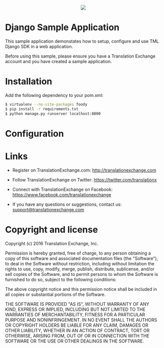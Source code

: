 <p align="center">
  <img src="https://avatars0.githubusercontent.com/u/1316274?v=3&s=200">
</p>

Django Sample Application
==================

This sample application demonstates how to setup, configure and use TML Django SDK in a web application. 

Before using this sample, please ensure you have a Translation Exchange account and you have created a sample application.


Installation
==================

Add the following dependency to your pom.xml:

```bash
$ virtualenv --no-site-packages foody
$ pip install -r requirements.txt
$ python manage.py runserver localhost:8000
```

Configuration
==================




Links
==================

* Register on TranslationExchange.com: http://translationexchange.com

* Follow TranslationExchange on Twitter: https://twitter.com/translationx

* Connect with TranslationExchange on Facebook: https://www.facebook.com/translationexchange

* If you have any questions or suggestions, contact us: support@translationexchange.com


Copyright and license
==================

Copyright (c) 2016 Translation Exchange, Inc.

Permission is hereby granted, free of charge, to any person obtaining
a copy of this software and associated documentation files (the
"Software"), to deal in the Software without restriction, including
without limitation the rights to use, copy, modify, merge, publish,
distribute, sublicense, and/or sell copies of the Software, and to
permit persons to whom the Software is furnished to do so, subject to
the following conditions:

The above copyright notice and this permission notice shall be
included in all copies or substantial portions of the Software.

THE SOFTWARE IS PROVIDED "AS IS", WITHOUT WARRANTY OF ANY KIND,
EXPRESS OR IMPLIED, INCLUDING BUT NOT LIMITED TO THE WARRANTIES OF
MERCHANTABILITY, FITNESS FOR A PARTICULAR PURPOSE AND
NONINFRINGEMENT. IN NO EVENT SHALL THE AUTHORS OR COPYRIGHT HOLDERS BE
LIABLE FOR ANY CLAIM, DAMAGES OR OTHER LIABILITY, WHETHER IN AN ACTION
OF CONTRACT, TORT OR OTHERWISE, ARISING FROM, OUT OF OR IN CONNECTION
WITH THE SOFTWARE OR THE USE OR OTHER DEALINGS IN THE SOFTWARE.
